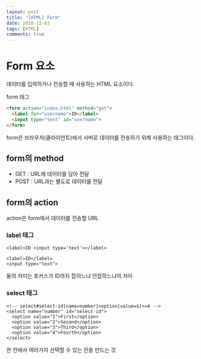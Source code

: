 ```yaml
---
layout: post
title: "[HTML] Form"
date: 2018-12-03
tags: [HTML]
comments: true
---
```


# Form 요소

데이터를 입력하거나 전송할 때 사용하는 HTML 요소이다.

form 태그

```html
<form action="index.html" method="get">
  <label for="username">ID</label>
  <input type="text" id="username">
</form>
```

form은 브라우저(클라이언트)에서 서버로 데이터를 전송하기 위해 사용하는 태그이다.

## form의 method

* GET : URL에 데이터를 담아 전달
* POST : URL과는 별도로 데이터를 전달

## form의 action

action은 form에서 데이터를 전송할 URL

### label 태그

`<label>ID <input type='text'></label>`

```
<label>ID</label>
<input type="text">
```

둘의 차이는 포커스가 ID까지 잡히느냐 안잡히느냐의 차이

### select 태그

```
<!-- select#select-id[name=number]>option[value=$]+=4 -->
<select name="number" id="select-id">
  <option value="1">First</option>
  <option value="2">Second</option>
  <option value="3">Third</option>
  <option value="4">Fourth</option>
</select>
```

한 칸에서 여러가지 선택할 수 있는 칸을 만드는 것
